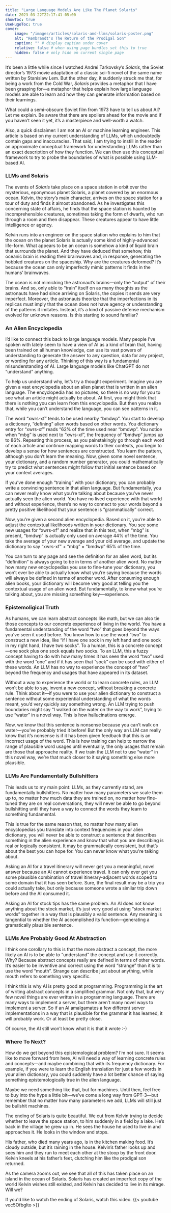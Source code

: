 ```yaml
---
title: "Large Language Models Are Like The Planet Solaris"
date: 2023-03-22T22:17:41-05:00
showToc: true
UseHugoToc: true
cover:
    image: "/images/articles/solaris-and-llms/solaris-poster.png"
    alt: "Rembrandt's The Return of the Prodigal Son"
    caption: "" # display caption under cover
    relative: false # when using page bundles set this to true
    hidden: false # only hide on current single page
---
```


It’s been a little while since I watched Andrei Tarkovsky’s *Solaris*, the Soviet director’s 1973 movie adaptation of a classic sci-fi novel of the same name written by Stanislaw Lem. But the other day, it suddenly struck me that, for being a work from the Cold War, *Solaris* provides a metaphor that I have been grasping for—a metaphor that helps explain how large language models are able to learn and how they can generate information based on their learnings.

What could a semi-obscure Soviet film from 1973 have to tell us about AI? Let me explain. Be aware that there are spoilers ahead for the movie and if you haven’t seen it yet, it’s a masterpiece and well-worth a watch.

Also, a quick disclaimer: I am not an AI or machine learning engineer. This article is based on my current understanding of LLMs, which undoubtedly contain gaps and inaccuracies. That said, I am trying to instill in the reader an approximate conceptual framework for understanding LLMs rather than an exact description of how they function. We can then use this conceptual framework to try to probe the boundaries of what is possible using LLM-based AI.

### LLMs and Solaris

The events of *Solaris* take place on a space station in orbit over the mysterious, eponymous planet Solaris, a planet covered by an enormous ocean. Kelvin, the story’s main character, arrives on the space station for a tour of duty and finds it almost abandoned. As he investigates this concerning state of affairs, he finds that the space station is haunted by incomprehensible creatures, sometimes taking the form of dwarfs, who run through a room and then disappear. These creatures appear to have little intelligence or agency.

Kelvin runs into an engineer on the space station who explains to him that the ocean on the planet Solaris is actually some kind of highly-advanced life-form. What appears to be an ocean is somehow a kind of liquid brain that surrounds the planet. And they have deduced that somehow, this oceanic brain is reading their brainwaves and, in response, generating the hobbled creatures on the spaceship. Why are the creatures deformed? It’s because the ocean can only imperfectly mimic patterns it finds in the humans’ brainwaves.

The ocean is not mimicking the astronaut’s brains—only the “output” of their brains. And so, only able to “train” itself on as many thoughts as the astronauts have had since arriving on Solaris, the copies it sends are very imperfect. Moreover, the astronauts theorize that the imperfections in its replicas must imply that the ocean does not have agency or understanding of the patterns it imitates. Instead, it’s a kind of passive defense mechanism evolved for unknown reasons. Is this starting to sound familiar?

### An Alien Encyclopedia
I’d like to connect this back to large language models. Many people I’ve spoken with lately seem to have a view of AI as a kind of brain that, having been trained on all human knowledge, can use its vast powers of understanding to generate the answer to any question,  data for any project, or wording for any article. Thinking of this way is a fundamental misunderstanding of AI. Large language models like ChatGPT do not “understand” anything.

To help us understand why, let’s try a thought experiment. Imagine you are given a vast encyclopedia about an alien planet that is written in an alien language. The encyclopedia has no pictures, so there is no way for you to see what an article might actually be about. At first, you might think that there is nothing you can learn from this encyclopedia. But then you realize that, while you can’t understand the language, you can see patterns in it.

The word “xwrs-xf” tends to be used nearby “bmdwp”. You start to develop a dictionary, “defining” alien words based on other words. You dictionary entry for “xwrs-xf” reads “62% of the time used near “bmdwp”. You notice when “mbg” is used next to “xwrs-xf”, the frequency of “bmdwp” jumps up to 86%. Repeating this process, as you painstakingly go through each word of each article and continue mapping words to their contexts, you begin to develop a sense for how sentences are constructed. You learn the pattern, although you don’t learn the meaning. Now, given some novel sentence, your dictionary, and a random number generator, you could mathematically try to predict what sentences might follow that initial sentence based on your context averages.

If you’ve done enough “training” with your dictionary, you can probably write a convincing sentence in that alien language. But fundamentally, you can never really know what you’re talking about because you’ve never actually seen the alien world. You have no lived experience with that world and without experience, there’s no way to connect to your words beyond a pretty positive likelihood that your sentence is “grammatically” correct.

Now, you’re given a second alien encyclopedia. Based on it, you’re able to adjust the contextual likelihoods written in your dictionary. You see some new usages for “xwrs-xf” and realize that in this text, when “mbg” is present, “bmdwp” is actually only used on average 44% of the time. You take the average of your new average and your old average, and update the dictionary to say “xwrs-xf” + “mbg” = “bmdwp” 65% of the time.

You can turn to any page and see the definition for an alien word, but its “definition” is always going to be in terms of another alien word. No matter how many new encyclopedias you use to fine-tune your dictionary, you won’t ever be able to actually know what you’re saying because the words will always be defined in terms of another word. After consuming enough alien books, your dictionary will become very good at telling you the contextual usage of an alien word. But fundamentally, to know what you’re talking about, you are missing something key—experience.

### Epistemoligical Truth
As humans, we can learn abstract concepts like math, but we can also tie those concepts to our concrete experience of living in the world. You have a fundamental understanding of the word “two” that goes beyond the ways you’ve seen it used before. You know how to use the word “two” to construct a new idea, like “if I have one sock in my left hand and one sock in my right hand, I have two socks”. To a human, this is a concrete concept—one sock plus one sock equals two socks. To an LLM, this a fuzzy concept having to do with how many times it has seen the word “two” used with the word “one” and if it has seen that “sock” can be used with either of these words. An LLM has no way to experience the concept of “two” beyond the frequency and usages that have appeared in its dataset.

Without a way to experience the world or to learn concrete rules, an LLM won’t be able to say, invent a new concept, without breaking a concrete rule. Think about it—if you were to use your alien dictionary to construct a sentence without some experiential understanding of what the words meant, you’d very quickly say something wrong. An LLM trying to push boundaries might say “I walked on the water on the way to work”, trying to use “water” in a novel way. This is how hallucinations emerge.

Now, we know that this sentence is nonsense because you can’t walk on water—you’ve probably tried it before! But the only way an LLM can really know that it’s nonsense is if it has been given feedback that this is an incorrect usage of the word. This is how training can help to narrow the range of plausible word usages until eventually, the only usages that remain are those that approache reality. If we train the LLM not to use “water” in this novel way, we’re that much closer to it saying something else more plausible.

### LLMs Are Fundamentally Bullshitters
This leads us to my main point: LLMs, as they currently stand, are fundamentally bullshitters. No matter how many parameters we scale them up to, no matter how much data they are trained on, no matter how fine-tuned they are on real conversations, they will never be able to go beyond bullshitting until they have a way to connect the words they learn to something fundamental.

This is true for the same reason that, no matter how many alien encyclopedias you translate into context frequencies in your alien dictionary, you will never be able to construct a sentence that describes something in the alien experience and know that what you are describing is real or logically consistent. It may be grammatically consistent, but that’s about the best you can hope for. You can never know what you're talking about.

Asking an AI for a travel itinerary will never get you a meaningful, novel answer because an AI cannot experience travel. It can only ever get you some plausible combination of travel itinerary-adjacent words scoped to some domain that it has seen before. Sure, the final result may be a trip you could actually take, but only because someone wrote a similar trip down before and the AI consumed it.

Asking an AI for stock tips has the same problem. An AI does not know anything about the stock market, it’s just very good at using “stock market words” together in a way that is plausibly a valid sentence. Any meaning is tangential to whether the AI accomplished its function—generating a gramatically plausible sentence.

### LLMs Are Probably Good At Abstraction
I think one corollary to this is that the more abstract a concept, the more likely an AI is to be able to “understand” the concept and use it correctly. Why? Because abstract concepts really are defined in terms of other words. It’s easier to be inventive and correct using the word “strange” than it is to use the word “mouth”. Strange can describe just about anything, while mouth refers to something very specific.

I think this is why AI is pretty good at programming. Programming is the art of writing abstract concepts in a simplified grammar. Not only that, but very few novel things are ever written in a programming language. There are many ways to implement a server, but there aren’t many novel ways to implement a server. So if an AI amalgamates a few different server implementations in a way that is plausible for the grammar it has learned, it will probably work. Or at least be pretty close.

Of course, the AI still won’t know what it is that it wrote :-)

### Where To Next?
How do we get beyond this epistemological problem? I’m not sure. It seems like to move forward from here, AI will need a way of learning concrete rules and concepts—and maybe combining that with its frequency dictionary. For example, if you were to learn the English translation for just a few words in your alien dictionary, you could suddenly have a lot better chance of saying something epistemologically true in the alien language.

Maybe we need something like that, but for machines. Until then, feel free to buy into the hype a little bit—we’ve come a long way from GPT-3—but remember that no matter how many parameters we add, LLMs will still just be bullshit machines.

The ending of Solaris is quite beautiful. We cut from Kelvin trying to decide whether to leave the space station, to him suddenly in a field by a lake. He’s back in the village he grew up in. He sees the house he used to live in and approaches it. He looks in the window and stops.

His father, who died many years ago, is in the kitchen making food. It’s cloudy outside, but it’s raining in the house. Kelvin’s father looks up and sees him and they run to meet each other at the stoop by the front door. Kelvin kneels at his father’s feet, clutching him like the prodigal son returned.

As the camera zooms out, we see that all of this has taken place on an island in the ocean of Solaris. Solaris has created an imperfect copy of the world Kelvin wishes still existed, and Kelvin has decided to live in its mirage. Will we?

If you'd like to watch the ending of Solaris, watch this video.
{{< youtube voc5Ofbglto >}}
